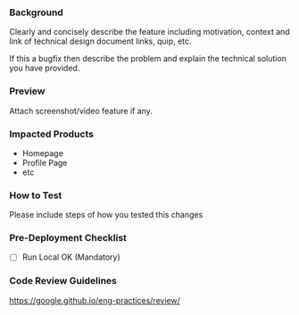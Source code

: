 ### Background

Clearly and concisely describe the feature including motivation, context and link of technical design document links, quip, etc.

If this a bugfix then describe the problem and explain the technical solution you have provided. 

### Preview
Attach screenshot/video feature if any. 

### Impacted Products

- Homepage
- Profile Page
- etc

### How to Test

Please include steps of how you tested this changes

### Pre-Deployment Checklist

- [ ] Run Local OK (Mandatory)

### Code Review Guidelines

https://google.github.io/eng-practices/review/